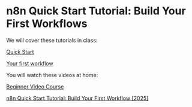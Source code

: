 # n8n Quick Start Tutorial: Build Your First Workflows


We will cover these tutorials in class:

[Quick Start](https://docs.n8n.io/try-it-out/quickstart/)

[Your first workflow](https://docs.n8n.io/try-it-out/tutorial-first-workflow/)


You will watch these videos at home:

[Beginner Video Course](https://docs.n8n.io/video-courses/#beginner)

[n8n Quick Start Tutorial: Build Your First Workflow [2025]](https://www.youtube.com/watch?v=4cQWJViybAQ)
